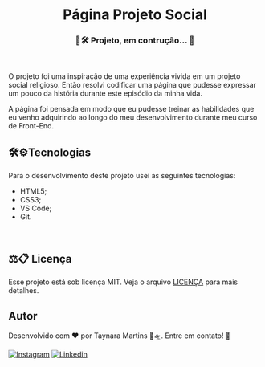 <h1 align="center">Página Projeto Social  </h1>

<h3 align="center">🚧🛠 Projeto, em contrução... 🚧</h3>
<br>

<p>O projeto foi uma inspiração de uma experiência vivida em um projeto social religioso. Então resolvi codificar uma página que pudesse expressar um pouco da história durante este episódio da minha vida.</p>

<p>A página foi pensada em modo que eu pudesse treinar as habilidades que eu venho adquirindo ao longo do meu desenvolvimento durante meu curso de Front-End.</p>

<h2> 🛠⚙️Tecnologias </h2>
<p>Para o desenvolvimento deste projeto usei as seguintes tecnologias:</p>
<ul>
    <li>HTML5;</li>
    <li>CSS3;</li>
    <li>VS Code;</li>
    <li>Git.</li>
</ul>
<br>

<h2>⚖️📋 Licença</h2>
<p>Esse projeto está sob licença MIT. Veja o arquivo <a href="https://github.com/thaay93/login_page/blob/main/LICENSE">LICENÇA</a> para mais detalhes.
<br>

<h2>Autor</h2>
<p>Desenvolvido com ❤️ por Taynara Martins 🐷🛸. Entre em contato! 👋</p>

[![Instagram](https://img.shields.io/badge/Instagram-E4405F?style=for-the-badge&logo=instagram&logoColor=white)](https://www.instagram.com/paulathaah/)
[![Linkedin](https://img.shields.io/badge/LinkedIn-0077B5?style=for-the-badge&logo=linkedin&logoColor=white)](https://www.linkedin.com/in/taynara-martins-b3a61012a/)



